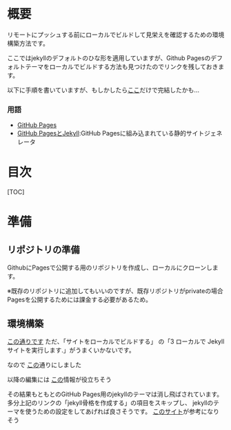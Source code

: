 # 概要
リモートにプッシュする前にローカルでビルドして見栄えを確認するための環境構築方法です。

ここではjekyllのデフォルトのひな形を適用していますが、Github Pagesのデフォルトテーマをローカルでビルドする方法も見つけたのでリンクを残しておきます。

以下に手順を書いていますが、もしかしたら[ここ](https://help.github.com/ja/github/working-with-github-pages/creating-a-github-pages-site-with-jekyll)だけで完結したかも...

### 用語
* [GitHub Pages](https://help.github.com/ja/github/working-with-github-pages/about-github-pages)
* [GitHub PagesとJekyll](https://help.github.com/ja/github/working-with-github-pages/about-github-pages-and-jekyll):GitHub Pagesに組み込まれている静的サイトジェネレータ

# 目次
[TOC]

# 準備
## リポジトリの準備

GithubにPagesで公開する用のリポジトリを作成し、ローカルにクローンします。

※既存のリポジトリに追加してもいいのですが、既存リポジトリがprivateの場合Pagesを公開するためには課金する必要があるため。

## 環境構築
[この通りです](https://help.github.com/ja/github/working-with-github-pages/testing-your-github-pages-site-locally-with-jekyll)
ただ、「サイトをローカルでビルドする」 の「3 ローカルで Jekyll サイトを実行します.」がうまくいかないです。

なので
[この](http://jekyllrb-ja.github.io/tutorials/using-jekyll-with-bundler/#bundler%E3%81%AE%E8%A8%AD%E5%AE%9A)通りにしました

以降の編集には
[この](https://howpon.com/9443)情報が役立ちそう

その結果もともとのGitHub Pages用のjekyllのテーマは消し飛ばされています。
多分上記のリンクの「jekyll骨格を作成する」の項目をスキップし、
jekyllのテーマを使うための設定をしてあげれば良さそうです。
[このサイト](https://sakanasoft.net/github-pages-by-localhost/#install_github_pages_gem)が参考になりそう



